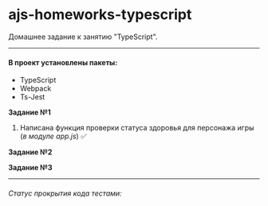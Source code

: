 # ajs-homeworks-typescript

Домашнее задание к занятию "TypeScript".

***

#### В проект установлены пакеты:

+ TypeScript
+ Webpack
+ Ts-Jest

**Задание №1**

1. Написана функция проверки статуса здоровья для персонажа игры (*в модуле app.js*) ✅


**Задание №2**


**Задание №3**

   
***

###### Статус прокрытия кода тестами:
